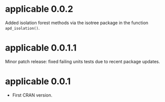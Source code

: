 applicable 0.0.2
==================

Added isolation forest methods via the isotree package in the function `apd_isolation()`.

applicable 0.0.1.1
==================

Minor patch release: fixed failing units tests due to recent package updates.

applicable 0.0.1
==================

* First CRAN version.
